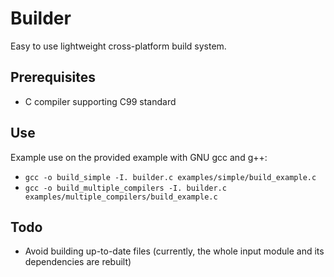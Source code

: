 # Builder

Easy to use lightweight cross-platform build system.

## Prerequisites
* C compiler supporting C99 standard

## Use

Example use on the provided example with GNU gcc and g++:
- `gcc -o build_simple -I. builder.c examples/simple/build_example.c`
- `gcc -o build_multiple_compilers -I. builder.c examples/multiple_compilers/build_example.c`

## Todo
* Avoid building up-to-date files (currently, the whole input module and its dependencies are rebuilt)
